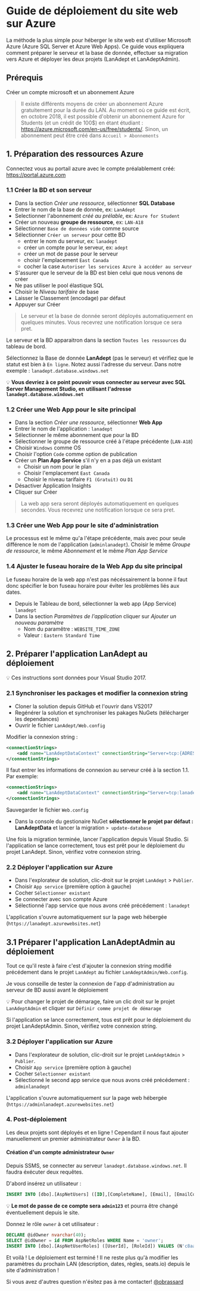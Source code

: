 # Guide de déploiement du site web sur Azure
La méthode la plus simple pour héberger le site web est d'utiliser Microsoft Azure (Azure SQL Server et Azure Web Apps). Ce guide vous expliquera comment préparer le serveur et la base de donnée, effectuer sa migration vers Azure et déployer les deux projets (LanAdept et LanAdeptAdmin).


## Prérequis
Créer un compte microsoft et un abonnement Azure

> Il existe différents moyens de créer un abonnement Azure gratuitement pour la durée du LAN. Au moment où ce guide est écrit, en octobre 2018, il est possible d'obtenir un abonnement Azure for Students (et un crédit de 100$) en étant étudiant : https://azure.microsoft.com/en-us/free/students/. Sinon, un abonnement peut être créé dans `Accueil > Abonnements`

## 1. Préparation des ressources Azure

Connectez vous au portail azure avec le compte préalablement créé: https://portal.azure.com

### 1.1 Créer la BD et son serveur

- Dans la section *Créer une ressource*, sélectionner **SQL Database**
- Entrer le nom de la base de donnée, ex: `LanAdept`
- Selectionner l'abonnement *créé au prélable*, ex: `Azure for Student`
- Créer un nouveau **groupe de ressource**, ex: `LAN-A18`
- Sélectionner `Base de données vide` comme source
- Sélectionner `Créer un serveur` pour cette BD
    - entrer le nom du serveur, ex: `lanadept`
    - créer un compte pour le serveur, ex: `adept`
    - créer un mot de passe pour le serveur
    - choisir l'emplacement `East Canada`
    - cocher la case `Autoriser les services Azure à accéder au serveur`
- S'assurer que le serveur de la BD est bien celui que nous venons de créer
- Ne pas utiliser le pool élastique SQL
- Choisir le *Niveau tarifaire* de base
- Laisser le Classement (encodage) par défaut
- Appuyer sur Créer

> Le serveur et la base de donnée seront déployés automatiquement en quelques minutes. Vous recevrez une notification lorsque ce sera pret.

 Le serveur et la BD apparaitron dans la section `Toutes les ressources` du tableau de bord.

 Sélectionnez la Base de donnée **LanAdept** (pas le serveur) et vérifiez que le statut est bien à `En ligne`. Notez aussi l'adresse du serveur. Dans notre exemple : `lanadept.database.windows.net`

 :bulb: **Vous devriez à ce point pouvoir vous connecter au serveur avec SQL Server Management Studio, en utilisant l'adresse `lanadept.database.windows.net`**

### 1.2 Créer une Web App pour le site principal

- Dans la section *Créer une ressource*, sélectionner **Web App**
- Entrer le nom de l'application : `lanadept`
- Sélectionner le même abonnement que pour la BD
- Sélectionner le groupe de ressource créé à l'étape précédente (`LAN-A18`)
- Choisir `Windows` comme OS
- Choisir l'option `Code` comme option de publication
- Créer un **Plan App Service** s'il n'y en a pas déjà un existant
    - Choisir un nom pour le plan
    - Choisir l'emplacement `East Canada`
    - Choisir le niveau tarifaire `F1 (Gratuit)` ou `D1`
- Désactiver Application Insights
- Cliquer sur Créer

> La web app sera seront déployés automatiquement en quelques secondes. Vous recevrez une notification lorsque ce sera pret.

### 1.3 Créer une Web App pour le site d'administration

Le processus est le même qu'a l'étape précédente, mais avec pour seule différence le nom de l'application (`adminlanadept`). Choisir le même *Groupe de ressource*, le même *Abonnement* et le même  *Plan App Service*


### 1.4 Ajuster le fuseau horaire de la Web App du site principal

Le fuseau horaire de la web app n'est pas nécéssairement la bonne il faut donc spécifier le bon fuseau horaire pour éviter les problèmes liés aux dates.

- Depuis le Tableau de bord, sélectionner la web app (App Service) `lanadept`
- Dans la section *Paramètres de l'application* cliquer sur *Ajouter un nouveau paramètre*
    - Nom du paramêtre : `WEBSITE_TIME_ZONE`
    - Valeur : `Eastern Standard Time`

## 2. Préparer l'application LanAdept au déploiement

:bulb: Ces instructions sont données pour Visual Studio 2017.

### 2.1 Synchroniser les packages et modifier la connexion string

- Cloner la solution depuis GitHub et l'ouvrir dans VS2017
- Regénérer la solution et synchroniser les pakages NuGets (télécharger les dependances)
- Ouvrir le fichier `LanAdept/Web.config`

Modifier la connexion string :

```xml
<connectionStrings>
    <add name="LanAdeptDataContext" connectionString="Server=tcp:{ADRESSE_DU_SERVEUR},1433;Initial Catalog={NOM_BD};Persist Security Info=False;User ID={UTILISATEUR};Password={MOT_DE_PASSE};MultipleActiveResultSets=False;Encrypt=True;" providerName="System.Data.SqlClient" />		
</connectionStrings>
```
Il faut entrer les informations de connexion au serveur créé à la section 1.1. Par exemple:

```xml
<connectionStrings>
    <add name="LanAdeptDataContext" connectionString="Server=tcp:lanadept.database.windows.net,1433;Initial Catalog=LanAdept;Persist Security Info=False;User ID=adept;Password=B0nj0urAT0us;MultipleActiveResultSets=False;Encrypt=True;" providerName="System.Data.SqlClient" />		
</connectionStrings>
```

Sauvegarder le fichier `Web.config`
- Dans la console du gestionaire NuGet **sélectionner le projet par défaut : LanAdeptData** et lancer la migration `> update-database`

Une fois la migration terminée, lancer l'application depuis Visual Studio. 
Si l'application se lance correctement, tous est prêt pour le déploiement du projet LanAdept. 
Sinon, vérifiez votre connexion string.

### 2.2 Déployer l'application sur Azure

- Dans l'explorateur de solution, clic-droit sur le projet `LanAdept` > `Publier`.
- Choisir `App service` (première option à gauche)
- Cocher `Sélectionner existant`
- Se connecter avec son compte Azure
- Sélectionné l'app service que nous avons créé précédement : `lanadept`

L'application s'ouvre automatiquement sur la page web hébergée (`https://lanadept.azurewebsites.net`)

## 3.1 Préparer l'application LanAdeptAdmin au déploiement

Tout ce qu'il reste à faire c'est d'ajouter la connexion string modifié précédement dans le projet `LanAdept` au fichier
`LanAdeptAdmin/Web.config`.

Je vous conseille de tester la connexion de l'app d'administration au serveur de BD aussi avant le déploiement

:bulb: Pour changer le projet de démarage, faire un clic droit sur le projet `LanAdeptAdmin` et cliquer sur `Définir comme projet de démarage`

Si l'application se lance correctement, tous est prêt pour le déploiement du projet LanAdeptAdmin. 
Sinon, vérifiez votre connexion string.

### 3.2 Déployer l'application sur Azure

- Dans l'explorateur de solution, clic-droit sur le projet `LanAdeptAdmin` > `Publier`.
- Choisir `App service` (première option à gauche)
- Cocher `Sélectionner existant`
- Sélectionné le second app service que nous avons créé précédement : `adminlanadept`

L'application s'ouvre automatiquement sur la page web hébergée (`https://adminlanadept.azurewebsites.net`)

### 4. Post-déploiement

Les deux projets sont déployés et en ligne ! 
Cependant il nous faut ajouter manuellement un premier administrateur `Owner` à la BD.

#### Création d'un compte administrateur `Owner`

Depuis SSMS, se connecter au serveur `lanadept.database.windows.net`. Il faudra éxécuter deux requêtes.

D'abord insérez un utilisateur :

```sql
INSERT INTO [dbo].[AspNetUsers] ([ID],[CompleteName], [Email], [EmailConfirmed], [PasswordHash], [SecurityStamp], [PhoneNumber], [PhoneNumberConfirmed], [TwoFactorEnabled], [LockoutEndDateUtc], [LockoutEnabled], [AccessFailedCount], [UserName]) VALUES (N'c8aaf2f7-ee34-4075-8da7-eaf0deda966d',N'VOTRE_NOM', N'VOTRE_EMAIL', 1, N'AJSwwY4q+gb66ZxmOhPJwrvfFtSdJ9ds7XUYNc0+kdg8ruYjFj1H9h9lkhYwg8LXag==', N'45151331-b44d-482f-85d5-11d3c9a6feb5', NULL, 0, 0, NULL, 1, 0, N'VOTRE_EMAIL')
```
:bulb: **Le mot de passe de ce compte sera `admin123`** et pourra être changé éventuellement depuis le site. 

Donnez le rôle `owner` à cet utilisateur :

```sql
DECLARE @idOwner nvarchar(40);
SELECT @idOwner = id FROM AspNetRoles WHERE Name = 'owner';
INSERT INTO [dbo].[AspNetUserRoles] ([UserId], [RoleId]) VALUES (N'c8aaf2f7-ee34-4075-8da7-eaf0deda966d', @idOwner);
```

Et voilà ! Le déploiement est terminé !
Il ne reste plus qu'à modifier les paramètres du prochain LAN (description, dates, règles, seats.io) depuis le site d'administration !

Si vous avez d'autres question n'ésitez pas à me contacter! 
[@obrassard](https://github.com/obrassard)






